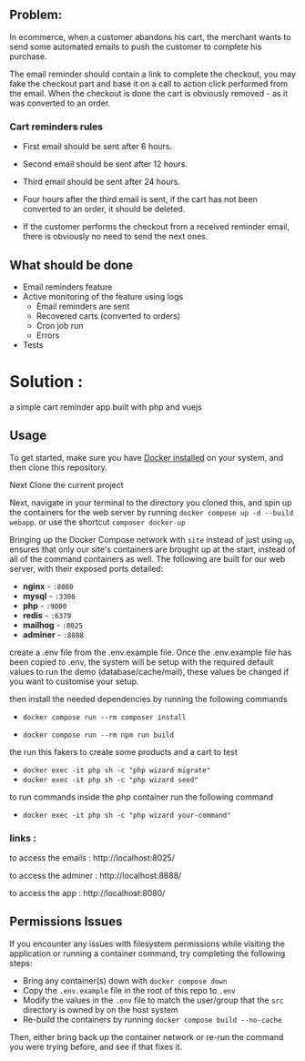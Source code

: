 ## Problem:

In ecommerce, when a customer abandons his cart, the merchant wants to send some automated emails to push the customer to complete his purchase.

The email reminder should contain a link to complete the checkout, you may fake the checkout part and base it on a call to action click performed from the email.
When the checkout is done the cart is obviously removed - as it was converted to an order.

### Cart reminders rules

- First email should be sent after 6 hours.
- Second email should be sent after 12 hours.
- Third email should be sent after 24 hours.

- Four hours after the third email is sent, if the cart has not been converted to an order, it should be deleted.
- If the customer performs the checkout from a received reminder email, there is obviously no need to send the next ones.
  
## What should be done

- Email reminders feature
- Active monitoring of the feature using logs
    - Email reminders are sent
    - Recovered carts (converted to orders)
    - Cron job run
    - Errors
- Tests
  


# Solution :
a simple cart reminder app built with php and vuejs 
## Usage

To get started, make sure you have [Docker installed](https://docs.docker.com/docker-for-mac/install/) on your system, and then clone this repository.

Next Clone the current project

Next, navigate in your terminal to the directory you cloned this, and spin up the containers for the web server by running `docker compose up -d --build webapp`.
or use  the shortcut `composer docker-up` 

Bringing up the Docker Compose network with `site` instead of just using `up`, ensures that only our site's containers are brought up at the start, instead of all of the command containers as well. The following are built for our web server, with their exposed ports detailed:

- **nginx** - `:8080`
- **mysql** - `:3306`
- **php** - `:9000`
- **redis** - `:6379`
- **mailhog** - `:8025`
- **adminer** - `:8888`

create a .env file from the .env.example file. Once the .env.example file has been copied to .env, the system will be setup with the required default values to run the demo (database/cache/mail), these values be changed if you want to customise your setup.

then install the needed dependencies by running the following commands

- `docker compose run --rm composer install`

- `docker compose run --rm npm run build`

the run this fakers to create some products and a cart to test 
- `docker exec -it php sh -c "php wizard migrate"`
- `docker exec -it php sh -c "php wizard seed"`


to run commands inside the php container run the following command

- `docker exec -it php sh -c "php wizard your-command" `

### links :
to access the emails : http://localhost:8025/

to access the adminer : http://localhost:8888/

to access the app : http://localhost:8080/
## Permissions Issues
If you encounter any issues with filesystem permissions while visiting the application or running a container command, try completing the following steps:

- Bring any container(s) down with `docker compose down`
- Copy the `.env.example` file in the root of this repo to `.env`
- Modify the values in the `.env` file to match the user/group that the `src` directory is owned by on the host system
- Re-build the containers by running `docker compose build --no-cache`

Then, either bring back up the container network or re-run the command you were trying before, and see if that fixes it.

